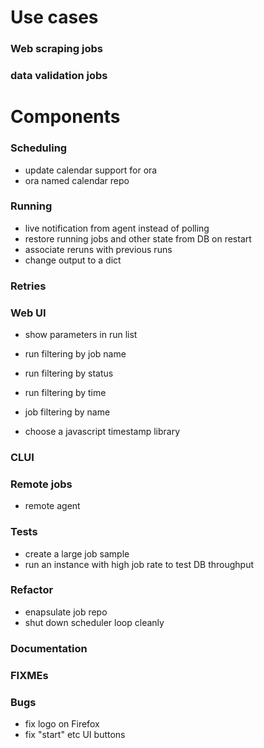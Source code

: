 # Use cases

### Web scraping jobs

### data validation jobs




# Components

### Scheduling

- update calendar support for ora
- ora named calendar repo


### Running

- live notification from agent instead of polling
- restore running jobs and other state from DB on restart
- associate reruns with previous runs
- change output to a dict


### Retries


### Web UI

- show parameters in run list
- run filtering by job name
- run filtering by status
- run filtering by time
- job filtering by name

- choose a javascript timestamp library


### CLUI


### Remote jobs

- remote agent


### Tests

- create a large job sample
- run an instance with high job rate to test DB throughput


### Refactor

- enapsulate job repo
- shut down scheduler loop cleanly


### Documentation


### FIXMEs


### Bugs

- fix logo on Firefox
- fix "start" etc UI buttons


